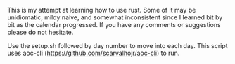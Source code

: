 This is my attempt at learning how to use rust. Some of it may be unidiomatic, mildy naive, and somewhat inconsistent since I learned bit by bit as the calendar progressed. If you have any comments or suggestions please do not hesitate.

Use the setup.sh followed by day number to move into each day. This script uses aoc-cli (https://github.com/scarvalhojr/aoc-cli) to run.
